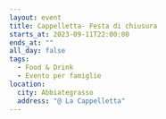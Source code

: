 ```yaml
---
layout: event
title: Cappelletta- Festa di chiusura
starts_at: 2023-09-11T22:00:00
ends_at: ""
all_day: false
tags:
  - Food & Drink
  - Evento per famiglie
location:
  city: Abbiategrasso
  address: "@ La Cappelletta"
---
```

